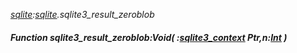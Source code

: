 _[sqlite](../../modules/sqlite/sqlite-module.md):[sqlite](../../modules/sqlite/sqlite-module.md).sqlite3\_result\_zeroblob_
##### Function sqlite3\_result\_zeroblob:Void( :[sqlite3_context](../../modules/sqlite/sqlite-sqlite3_context.md) Ptr,n:[Int](../../modules/wonkey/wonkey-types-int.md) )
